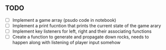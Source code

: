 ## TODO
- [ ] Implement a game array (psudo code in notebook)
- [ ] Implement a print fucntion that prints the current state of the game arary
- [ ] Implement key listeners for left, right and their associating functions
- [ ] Create a function to generate and propagate down rocks, needs to happen along with listening of player input somehow